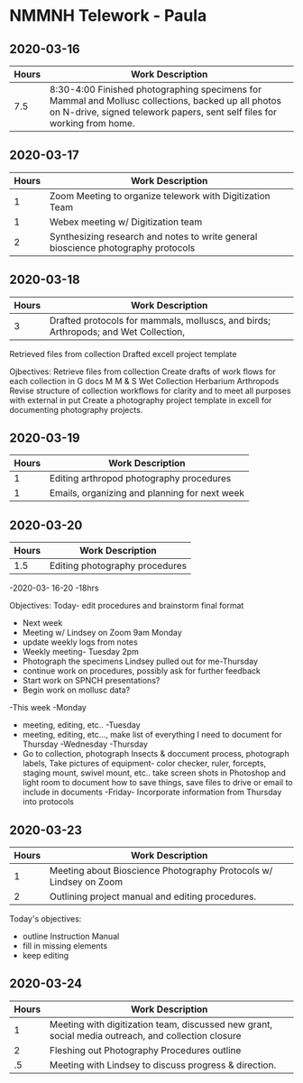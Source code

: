 
# NMMNH Telework - Paula

## 2020-03-16 
Hours | Work Description
-- | --
7.5 | 8:30-4:00 Finished photographing specimens for Mammal and Mollusc collections, backed up all photos on N-drive, signed telework papers, sent self files for working from home.

## 2020-03-17  
Hours | Work Description
-- | --
1 | Zoom Meeting to organize telework with Digitization Team
1 | Webex meeting w/ Digitization team 
2 | Synthesizing research and notes to write general bioscience photography protocols


## 2020-03-18  
Hours | Work Description
-- | --
3| Drafted protocols for mammals, molluscs, and birds; Arthropods; and Wet Collection, 
   Retrieved files from collection
   Drafted excell project template 


Ojbectives:
  Retrieve files from collection
  Create drafts of work flows for each collection in G docs
      M M & S
      Wet Collection
      Herbarium
      Arthropods
  Revise structure of collection workflows for clarity and to meet all purposes with external in put
  Create a photography project template in excell for documenting photography projects.

## 2020-03-19  
Hours | Work Description
-- | --
1| Editing arthropod photography procedures
1| Emails, organizing and planning for next week

## 2020-03-20  
Hours | Work Description
-- | --
1.5| Editing photography procedures



-2020-03- 16-20
-18hrs


Objectives: 
Today- edit procedures and brainstorm final format
- Next week
- Meeting w/ Lindsey on Zoom 9am Monday
- update weekly logs from notes
 - Weekly meeting- Tuesday 2pm
 - Photograph the specimens Lindsey pulled out for me-Thursday
 - continue work on procedures, possibly ask for further feedback
 - Start work on SPNCH presentations?
 - Begin work on mollusc data?
        

-This week
-Monday
- meeting, editing, etc..
-Tuesday
- meeting, editing, etc..., make list of everything I need to document for Thursday
-Wednesday
-Thursday
- Go to collection, photograph Insects & doccument process, photograph labels, Take pictures of equipment- color checker, ruler, forcepts, staging mount, swivel mount, etc.. take screen shots in Photoshop and light room to document how to save things, save files to drive or email to include in documents
-Friday- Incorporate information from Thursday into protocols


## 2020-03-23  
Hours | Work Description
-- | --
1| Meeting about Bioscience Photography Protocols w/ Lindsey on Zoom
2| Outlining project manual and editing procedures.

Today's objectives:
- outline Instruction Manual 
- fill in missing elements
- keep editing

## 2020-03-24 
Hours | Work Description
-- | --
1| Meeting with digitization team, discussed new grant, social media outreach, and collection closure
2| Fleshing out Photography Procedures outline
.5| Meeting with Lindsey to discuss progress & direction.

